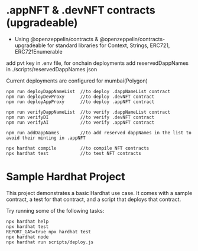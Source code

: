 # .appNFT & .devNFT contracts (upgradeable)
- Using @openzeppelin/contracts & @openzeppelin/contracts-upgradeable for standard libraries for Context, Strings, ERC721, ERC721Enumerable

add pvt key in .env file, for onchain deployments
add reservedDappNames in ./scripts/reservedDappNames.json

Current deployments are configured for mumbai(Polygon)
```shell
npm run deployDappNameList  //to deploy .dappNameList contract
npm run deployDevProxy      //to deploy .devNFT contract
npm run deployAppProxy      //to deploy .appNFT contract

npm run verifyDappNameList  //to verify .dappNameList contract
npm run verifyDI            //to verify .devNFT contract
npm run verifyAI            //to verify .appNFT contract

npm run addDappNames        //to add reserved dappNames in the list to avoid their minting in .appNFT

npx hardhat compile         //to compile NFT contracts
npx hardhat test            //to test NFT contracts

```

# Sample Hardhat Project

This project demonstrates a basic Hardhat use case. It comes with a sample contract, a test for that contract, and a script that deploys that contract.

Try running some of the following tasks:

```shell
npx hardhat help
npx hardhat test
REPORT_GAS=true npx hardhat test
npx hardhat node
npx hardhat run scripts/deploy.js
```
